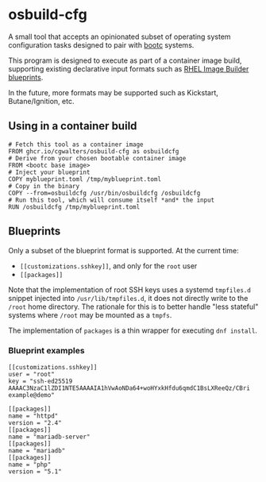 # osbuild-cfg

A small tool that accepts an opinionated subset of operating system configuration
tasks designed to pair with [bootc](https://github.com/containers/bootc) systems.

This program is designed to execute as part of a container image build,
supporting existing declarative input formats such as
[RHEL Image Builder blueprints](https://access.redhat.com/documentation/en-us/red_hat_enterprise_linux/9/html/composing_a_customized_rhel_system_image/creating-system-images-with-composer-command-line-interface_composing-a-customized-rhel-system-image#composer-blueprint-format_creating-system-images-with-composer-command-line-interface).

In the future, more formats may be supported such as Kickstart, Butane/Ignition, etc.

## Using in a container build

```
# Fetch this tool as a container image
FROM ghcr.io/cgwalters/osbuild-cfg as osbuildcfg
# Derive from your chosen bootable container image
FROM <bootc base image>
# Inject your blueprint
COPY myblueprint.toml /tmp/myblueprint.toml
# Copy in the binary
COPY --from=osbuildcfg /usr/bin/osbuildcfg /osbuildcfg
# Run this tool, which will consume itself *and* the input
RUN /osbuildcfg /tmp/myblueprint.toml
```

## Blueprints

Only a subset of the blueprint format is supported.   At the current time:

- `[[customizations.sshkey]]`, and only for the `root` user
- `[[packages]]`

Note that the implementation of root SSH keys uses a systemd `tmpfiles.d` snippet
injected into `/usr/lib/tmpfiles.d`, it does not directly write to the `/root` home
directory.  The rationale for this is to better handle "less stateful" systems where
`/root` may be mounted as a `tmpfs`.

The implementation of `packages` is a thin wrapper for executing `dnf install`.

### Blueprint examples

```
[[customizations.sshkey]]
user = "root"
key = "ssh-ed25519 AAAAC3NzaC1lZDI1NTE5AAAAIA1hVwAoNDa64+woHYxkHfdu6qmdC1BsLXReeQz/CBri example@demo"
```

```
[[packages]]
name = "httpd"
version = "2.4"
[[packages]]
name = "mariadb-server"
[[packages]]
name = "mariadb"  
[[packages]]
name = "php"
version = "5.1"
```

